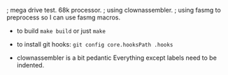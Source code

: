 ; mega drive test. 68k processor.
; using clownassembler.
; using fasmg to preprocess so I can use fasmg macros.

* to build
  `make build` or just `make`

* to install git hooks:
  `git config core.hooksPath .hooks`

* clownassembler is a bit pedantic
  Everything except labels need to be indented.
